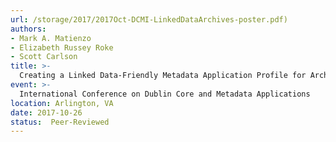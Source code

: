 ```yaml
---
url: /storage/2017/2017Oct-DCMI-LinkedDataArchives-poster.pdf)
authors:
- Mark A. Matienzo
- Elizabeth Russey Roke
- Scott Carlson
title: >-
  Creating a Linked Data-Friendly Metadata Application Profile for Archival Description
event: >-
  International Conference on Dublin Core and Metadata Applications
location: Arlington, VA
date: 2017-10-26
status:  Peer-Reviewed
---
```

